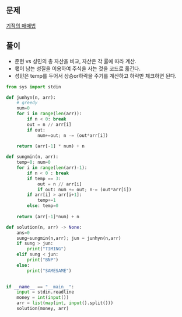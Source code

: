 
## 문제 
[기적의 매매법](https://www.acmicpc.net/problem/20546)

## 풀이 
- 준현 vs 성민의 총 자산을 비교, 자산은 각 률에 따라 계산.
- 몫이 남는 성질을 이용하여 주식을 사는 것을 코드로 옮긴다. 
- 성민은 temp를 두어서 상승or하락을 주기를 계산하고 하락만 체크하면 된다. 

```py
from sys import stdin

def junhyn(n, arr):
    # greedy
    num=0
    for i in range(len(arr)):
        if n < 0: break
        out = n // arr[i] 
        if out:
            num+=out; n -= (out*arr[i])
    
    return (arr[-1] * num) + n

def sungmin(n, arr):
    temp=0; num=0
    for i in range(len(arr)-1):
        if n < 0 : break
        if temp == 3:
            out = n // arr[i]
            if out: num += out; n-= (out*arr[i])
        if arr[i] > arr[i+1]:
            temp+=1
        else: temp=0
    
    return (arr[-1]*num) + n

def solution(n, arr) -> None:
    ans=0
    sung=sungmin(n,arr); jun = junhyn(n,arr)
    if sung > jun:
        print("TIMING")
    elif sung < jun:
        print("BNP")
    else:
        print("SAMESAME")   
    

if __name__ == "__main__":
    input = stdin.readline
    money = int(input())
    arr = list(map(int, input().split()))
    solution(money, arr)
```